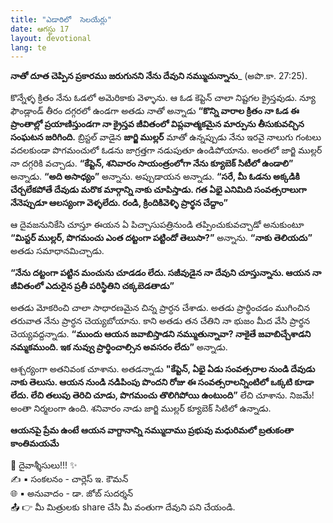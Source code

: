 ```yaml
---
title: "ఎడారిలో  సెలయేర్లు"
date: ఆగస్టు 17
layout: devotional
lang: te
---
```



**నాతో దూత చెప్పిన ప్రకారము జరుగునని నేను దేవుని నమ్ముచున్నాను**_ (అపొ.కా. 27:25). 

కొన్నేళ్ళ క్రితం నేను ఓడలో అమెరికాకు వెళ్ళాను. ఆ ఓడ కెప్టెన్ చాలా నిష్టగల క్రైస్తవుడు. న్యూ ఫౌండ్లాండ్ తీరం దగ్గరలో ఉండగా అతడు నాతో అన్నాడు **“కొన్ని వారాల క్రితం నా ఓడ ఈ ప్రాంతాల్లో ప్రయాణిస్తుండగా నా క్రైస్తవ జీవితంలో విప్లవాత్మకమైన మార్పును తీసుకువచ్చిన సంఘటన జరిగింది.** బ్రిస్టల్ వాడైన **జార్జి ముల్లర్** మాతో ఉన్నప్పుడు నేను ఇరవై నాలుగు గంటలు వదలకుండా పొగమంచులో ఓడను జాగ్రత్తగా నడుపుతూ ఉండిపోయాను. అంతలో జార్జి ముల్లర్ నా దగ్గరికి వచ్చాడు. **“కేప్టెన్, శనివారం సాయంత్రంలోగా నేను క్యూబెక్ సిటీలో ఉండాలి”** అన్నాడు. **“అది అసాధ్యం”** అన్నాను. అప్పుడాయన అన్నాడు. **“సరే, మీ ఓడను అక్కడికి చేర్చలేకపోతే దేవుడు మరొక మార్గాన్ని నాకు చూపిస్తాడు. గత ఏభై ఎనిమిది సంవత్సరాలుగా నేనెప్పుడూ ఆలస్యంగా వెళ్ళలేదు. రండి, క్రిందికివెళ్ళి ప్రార్థన చేద్దాం”**

ఆ దైవజనునికేసి చూస్తూ ఈయన ఏ పిచ్చాసుపత్రినుండి తప్పించుకువచ్చాడో అనుకుంటూ **“మిస్టర్ ముల్లర్, పొగమంచు ఎంత దట్టంగా పట్టిందో తెలుసా?”** అన్నాను. **“నాకు తెలియదు”** అతడు సమాధానమిచ్చాడు. 

**“నేను దట్టంగా పట్టిన మంచును చూడడం లేదు. సజీవుడైన నా దేవుని చూస్తున్నాను. ఆయన నా జీవితంలో ఎదురైన ప్రతీ పరిస్థితిని చక్కబెడతాడు”**

అతడు మోకరించి చాలా సాధారణమైన చిన్న ప్రార్ధన చేశాడు. అతడు ప్రార్థించడం ముగించిన తరువాత నేను ప్రార్ధన చెయ్యబోయాను. కాని అతడు తన చేతిని నా భుజం మీద వేసి ప్రార్థన చెయ్యవద్దన్నాడు. **“ముందు ఆయన జవాబిస్తాడని నమ్ముతున్నావా? నాకైతే జవాబిచ్చేశాడని నమ్మకముంది. ఇక నువ్వు ప్రార్థించాల్సిన అవసరం లేదు”** అన్నాడు.

ఆశ్చర్యంగా అతనివంక చూశాను. అతడన్నాడు **"కేప్టెన్, ఏభై ఏడు సంవత్సరాల నుండి దేవుడు నాకు తెలుసు. ఆయన నుండి నడిపింపు పొందని రోజు ఈ సంవత్సరాలన్నింటిలో ఒక్కటి కూడా లేదు. లేచి తలుపు తెరిచి చూడు, పొగమంచు తొలిగిపోయి ఉంటుంది”** లేచి చూశాను. నిజమే! అంతా నిర్మలంగా ఉంది. శనివారం నాడు జార్జి ముల్లర్ క్యూబెక్ సిటిలో ఉన్నాడు.

**ఆయనపై ప్రేమ ఉంటే ఆయన వాగ్దానాన్ని నమ్ముదాము ప్రభువు మధురిమలో బ్రతుకంతా కాంతిమయమే**

<div class="blessing">🙏 <span class="bless-text">దైవాశ్శీసులు!!!</span> ✨</div>

<div class="credit">✍️ <span class="credit-text">▪ సంకలనం - చార్లెస్ ఇ. కౌమన్</span></div>
<div class="credit">🌐 <span class="credit-text">▪ అనువాదం - డా. జోబ్ సుదర్శన్</span></div>


<div class="share">📤 👉 <span class="share-text">మీ మిత్రులకు share చేసి మీ వంతుగా దేవుని పని చేయండి.</span></div>
